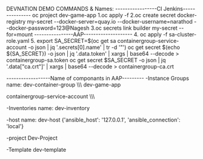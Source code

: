 DEVNATION DEMO COMMANDS & Names:
-----------------CI Jenkins---------------
  oc project dev-game-app
1.oc apply -f <buildconfig file name>
2.oc create secret docker-registry my-secret --docker-server=quay.io --docker-username=narathod  --docker-password=123@Nagesh
3.oc secrets link builder my-secret --for=mount
----------------AAP--------------------
4. oc apply -f sa-cluster-role.yaml
5. export SA_SECRET=$(oc get sa containergroup-service-account -o json | jq '.secrets[0].name' | tr -d '"')
oc get secret $(echo ${SA_SECRET}) -o json | jq '.data.token' | xargs | base64 --decode > containergroup-sa.token
oc get secret $SA_SECRET -o json | jq '.data["ca.crt"]' | xargs | base64 --decode > containergroup-ca.crt

------------------Name of componants in AAP---------
-Instance Groups
name: dev-container-group
\\\\\\
dev-game-app

containergroup-service-account
\\\\\\

-Inventories
name: dev-inventory

-host
name: dev-host
{'ansible_host': '127.0.0.1', 'ansible_connection': 'local'}

-project
Dev-Project

-Template
dev-template
